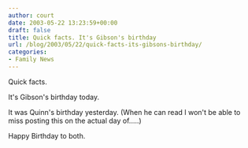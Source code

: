 ```yaml
---
author: court
date: 2003-05-22 13:23:59+00:00
draft: false
title: Quick facts. It's Gibson's birthday
url: /blog/2003/05/22/quick-facts-its-gibsons-birthday/
categories:
- Family News
---
```


Quick facts.

It's Gibson's birthday today.

It was Quinn's birthday yesterday.  (When he can read I won't be able to miss posting this on the actual day of.....)

Happy Birthday to both.
